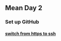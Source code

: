 ## Mean Day 2

### Set up GitHub

#### [switch from https to ssh](https://help.github.com/en/articles/changing-a-remotes-url#switching-remote-urls-from-https-to-ssh)


<!--stackedit_data:
eyJoaXN0b3J5IjpbLTE4NzcxMjQ4OThdfQ==
-->